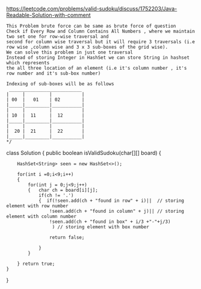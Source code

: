 
https://leetcode.com/problems/valid-sudoku/discuss/1752203/Java-Readable-Solution-with-comment
```
This Problem brute force can be same as brute force of question
Check if Every Row and Column Contains All Numbers , where we maintain two set one for row-wise traversal and 
second for column wise traversal but it will require 3 traversals (i.e row wise ,column wise and 3 x 3 sub-boxes of the grid wise). 
We can solve this problem in just one traversal 
Instead of storing Integer in HashSet we can store String in hashset which represents 
the all three location of an element (i.e it's column number , it's row number and it's sub-box number)

Indexing of sub-boxes will be as follows
 ___________________________
|     |         |           |
| 00  |   01    | 02        |
|_____|_________|___________|
|     |         |           |
| 10  |  11     |  12       |
|_____|_________|___________|                         
|     |         |           |
|  20 |  21     |  22       |                         
|_____|_________|___________|   
*/
```

class Solution {
    public boolean isValidSudoku(char[][] board) {
        
        HashSet<String> seen = new HashSet<>();
        
        for(int i =0;i<9;i++)
        {
            for(int j = 0;j<9;j++)
            {   char ch = board[i][j];
                if(ch != '.')
                {  if(!seen.add(ch + "found in row" + i)||  // storing element with row number
                    !seen.add(ch + "found in column" + j)|| // storing element with column number
                    !seen.add(ch + "found in box" + i/3 +"-"+j/3)
                     ) // storing element with box number
                    
                    return false;
                    
                }
            }
            
        } return true;
    }
}
```

